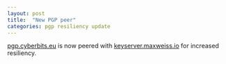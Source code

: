 ```yaml
---
layout: post
title:  "New PGP peer"
categories: pgp resiliency update
---
```


[pgp.cyberbits.eu](https://pgp.cyberbits.eu/pks/lookup?op=stats) is now peered with [keyserver.maxweiss.io](https://keyserver.maxweiss.io/pks/lookup?op=stats) for increased resiliency.
